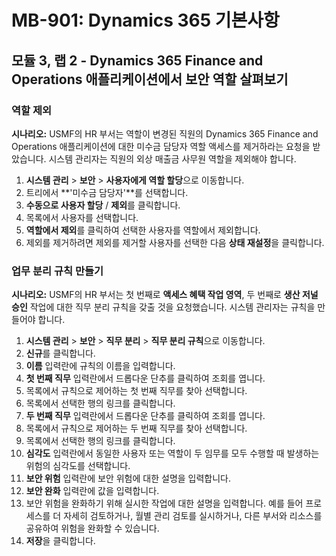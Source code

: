 ﻿---
lab:
    title: '랩 02: Dynamics 365 Finance and Operations 애플리케이션에서 보안 역할 살펴보기'
    module: '모듈 03: Dynamics 365 보안 인식'
---

# MB-901: Dynamics 365 기본사항
## 모듈 3, 랩 2 - Dynamics 365 Finance and Operations 애플리케이션에서 보안 역할 살펴보기

### 역할 제외

**시나리오:** USMF의 HR 부서는 역할이 변경된 직원의 Dynamics 365 Finance and Operations 애플리케이션에 대한 미수금 담당자 역할 액세스를 제거하라는 요청을 받았습니다. 시스템 관리자는 직원의 외상 매출금 사무원 역할을 제외해야 합니다.

1. **시스템 관리** > **보안** > **사용자에게 역할 할당**으로 이동합니다.
1. 트리에서 **'미수금 담당자'**를 선택합니다.
1. **수동으로 사용자 할당** / **제외**를 클릭합니다.
1. 목록에서 사용자를 선택합니다.
1. **역할에서 제외**를 클릭하여 선택한 사용자를 역할에서 제외합니다.
1. 제외를 제거하려면 제외를 제거할 사용자를 선택한 다음 **상태 재설정**을 클릭합니다. 

### 업무 분리 규칙 만들기

**시나리오:** USMF의 HR 부서는 첫 번째로 **액세스 혜택 작업 영역**, 두 번째로 **생산 저널 승인** 작업에 대한 직무 분리 규칙을 갖출 것을 요청했습니다. 시스템 관리자는 규칙을 만들어야 합니다.

1. **시스템 관리** > **보안** > **직무 분리** > **직무 분리 규칙**으로 이동합니다.
1. **신규**를 클릭합니다.
1. **이름** 입력란에 규칙의 이름을 입력합니다.
1. **첫 번째 직무** 입력란에서 드롭다운 단추를 클릭하여 조회를 엽니다.
1. 목록에서 규칙으로 제어하는 첫 번째 직무를 찾아 선택합니다.
1. 목록에서 선택한 행의 링크를 클릭합니다.
1. **두 번째 직무** 입력란에서 드롭다운 단추를 클릭하여 조회를 엽니다.
1. 목록에서 규칙으로 제어하는 두 번째 직무를 찾아 선택합니다.
1. 목록에서 선택한 행의 링크를 클릭합니다.
1. **심각도** 입력란에서 동일한 사용자 또는 역할이 두 임무를 모두 수행할 때 발생하는 위험의 심각도를 선택합니다.
1. **보안 위험** 입력란에 보안 위험에 대한 설명을 입력합니다.
1. **보안 완화** 입력란에 값을 입력합니다.
1. 보안 위험을 완화하기 위해 실시한 작업에 대한 설명을 입력합니다. 
예를 들어 프로세스를 더 자세히 검토하거나, 월별 관리 검토를 실시하거나, 다른 부서와 리소스를 공유하여 위험을 완화할 수 있습니다.
1. **저장**을 클릭합니다.
